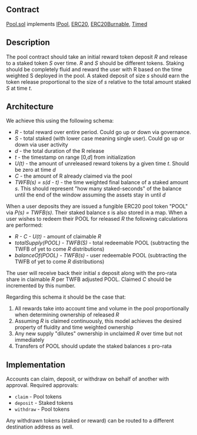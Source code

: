 ## Contract
[Pool.sol](https://github.com/fei-protocol/fei-protocol-core/blob/master/contracts/pool/Pool.sol)
implements [IPool](https://github.com/fei-protocol/fei-protocol-core/wiki/IPool), [ERC20](https://docs.openzeppelin.com/contracts/3.x/api/token/erc20#ERC20), [ERC20Burnable](https://docs.openzeppelin.com/contracts/3.x/api/token/erc20#ERC20Burnable), [Timed](https://github.com/fei-protocol/fei-protocol-core/wiki/Timed)


## Description
The pool contract should take an initial reward token deposit *R* and release to a staked token *S* over time. *R* and *S* should be different tokens. Staking should be completely fluid and reward the user with R based on the time weighted S deployed in the pool. A staked deposit of size *s* should earn the token release proportional to the size of *s* relative to the total amount staked *S* at time *t*.

## Architecture
We achieve this using the following schema:
  * *R* - total reward over entire period. Could go up or down via governance.
  * *S* - total staked (with lower case meaning single user). Could go up or down via user activity
  * *d* - the total duration of the R release
  * *t* - the timestamp on range [0,*d*] from initialization 
  * *U(t)* - the amount of unreleased reward tokens by a given time *t*. Should be zero at time *d*
  * *C* - the amount of R already claimed via the pool
  * *TWFB(s) = s(d - t)* - the time weighted final balance of a staked amount *s*. This should represent "how many staked-seconds" of the balance until the end of the window assuming the assets stay in until *d*

When a user deposits they are issued a fungible ERC20 pool token "POOL" via *P(s) = TWFB(s)*. Their staked balance *s* is also stored in a map. 
When a user wishes to redeem their POOL for released *R* the following calculations are performed:
  * *R - C - U(t)* - amount of claimable *R*
  * *totalSupply(POOL) - TWFB(S)* - total redeemable POOL (subtracting the TWFB of yet to come *R* distributions)
  * *balanceOf(POOL) - TWFB(s)* - user redeemable POOL (subtracting the TWFB of yet to come *R* distributions)

The user will receive back their initial *s* deposit along with the pro-rata share in claimable *R* per TWFB adjusted POOL. Claimed *C* should be incremented by this number.

Regarding this schema it should be the case that: 
1. All rewards take into account time and volume in the pool proportionally when determining ownership of released *R*
2. Assuming *R* is claimed continuously, this model achieves the desired property of fluidity and time weighted ownership
3. Any new supply "dilutes" ownership in unclaimed *R* over time but not immediately
4. Transfers of POOL should update the staked balances *s* pro-rata

## Implementation
Accounts can claim, deposit, or withdraw on behalf of another with approval.
Required approvals:
* `claim` - Pool tokens
* `deposit` - Staked tokens
* `withdraw` - Pool tokens

Any withdrawn tokens (staked or reward) can be routed to a different destination address as well.
